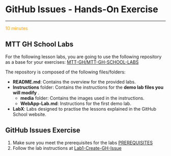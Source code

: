 # GitHub Issues - Hands-On Exercise 
***

<span class="oi oi-clock" style="color: orange;">  10 minutes</span>

## MTT GH School Labs 
For the following lesson labs, you are going to use the following repository as a base for your exercises: <a href="https://github.com/MTT-GH/MTT-GH-SCHOOL-LABS"> MTT-GH/MTT-GH-SCHOOL-LABS </a>

The repository is composed of the following files/folders:
- **README.md**: Contains the overview for the provided labs.
- **Instructions** folder: Contains the instructions for the **demo lab files you will modify** .
    - **media** folder: Contains the images used in the instructions.
    - **WebApp-Lab.md**: Instructions for the first demo lab.
- **LabX**: Labs designed to practise the lessons explained in the GitHub School website.

## GitHub Issues Exercise
1. Make sure you meet the prerequisites for the labs  <a href="https://github.com/MTT-GH/MTT-GH-SCHOOL-LABS/blob/main/README.md#pre-requisites"> PREREQUISITES </a>
2. Follow the lab instructions at <a href="https://github.com/MTT-GH/MTT-GH-SCHOOL-LABS/blob/main/Lab1-Create-GH-Issue.md"> Lab1-Create-GH-Issue </a>
